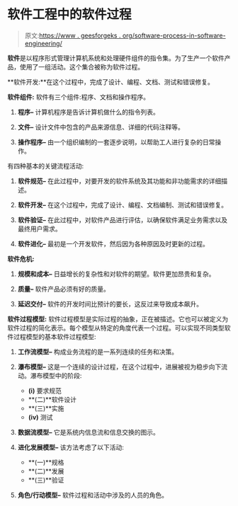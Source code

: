 # 软件工程中的软件过程

> 原文:[https://www . geesforgeks . org/software-process-in-software-engineering/](https://www.geeksforgeeks.org/software-processes-in-software-engineering/)

**软件**是以程序形式管理计算机系统和处理硬件组件的指令集。为了生产一个软件产品，使用了一组活动。这个集合被称为软件过程。

**软件开发:**在这个过程中，完成了设计、编程、文档、测试和错误修复。

**软件组件:**
软件有三个组件:程序、文档和操作程序。

1.  **程序–**
    计算机程序是告诉计算机做什么的指令列表。

2.  **文件–**
    设计文件中包含的产品来源信息、详细的代码注释等。

3.  **操作程序–**
    由一个组织编制的一套逐步说明，以帮助工人进行复杂的日常操作。

有四种基本的关键流程活动:

1.  **软件规范–**
    在此过程中，对要开发的软件系统及其功能和非功能需求的详细描述。

2.  **软件开发–**
    在这个过程中，完成了设计、编程、文档编制、测试和错误修复。

3.  **软件验证–**
    在此过程中，对软件产品进行评估，以确保软件满足业务需求以及最终用户需求。

4.  **软件进化–**
    最初是一个开发软件，然后因为各种原因及时更新的过程。

**软件危机:**

1.  **规模和成本–**
    日益增长的复杂性和对软件的期望。软件更加昂贵和复杂。

2.  **质量–**
    软件产品必须有好的质量。

3.  **延迟交付–**
    软件的开发时间比预计的要长，这反过来导致成本飙升。

**软件过程模型:**
软件过程模型是实际过程的抽象，正在被描述。它也可以被定义为软件过程的简化表示。每个模型从特定的角度代表一个过程。可以实现不同类型软件过程模型的基本软件过程模型:

1.  **工作流模型–**
    构成业务流程的是一系列连续的任务和决策。

2.  **瀑布模型–**
    这是一个连续的设计过程，在这个过程中，进展被视为稳步向下流动。瀑布模型中的阶段:
    *   **(i)** 要求规范
    *   **(二)**软件设计
    *   **(三)**实施
    *   **(iv)** 测试

3.  **数据流模型–**
    它是系统内信息流和信息交换的图示。

4.  **进化发展模型–**
    该方法考虑了以下活动:
    *   **(一)**规格
    *   **(二)**发展
    *   **(三)**验证

5.  **角色/行动模型–**
    软件过程和活动中涉及的人员的角色。